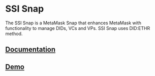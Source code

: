 # SSI Snap

The SSI Snap is a MetaMask Snap that enhances MetaMask with functionality to manage DIDs, VCs and VPs. SSI Snap uses DID:ETHR method.

## [Documentation](https://blockchain-lab-um.github.io/ssi-snap-docs/)

## [Demo](https://blockchain-lab-um.github.io/course-dapp/)
